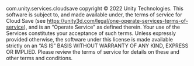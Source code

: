 com.unity.services.cloudsave copyright © 2022 Unity Technologies.
This software is subject to, and made available under, the terms of service for Cloud Save (see https://unity3d.com/legal/one-operate-services-terms-of-service), and is an “Operate Service” as defined therein.
Your use of the Services constitutes your acceptance of such terms. Unless expressly provided otherwise, the software under this license is made available strictly on an “AS IS” BASIS WITHOUT WARRANTY OF ANY KIND, EXPRESS OR IMPLIED. Please review the terms of service for details on these and other terms and conditions.
